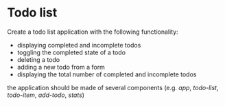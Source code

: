 # Todo list

Create a todo list application with the following functionality:

- displaying completed and incomplete todos
- toggling the completed state of a todo
- deleting a todo
- adding a new todo from a form
- displaying the total number of completed and incomplete todos

the application should be made of several components (e.g. _app_, _todo-list_, _todo-item_, _add-todo_, _stats_)

